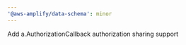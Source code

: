 ```yaml
---
'@aws-amplify/data-schema': minor
---
```


Add a.AuthorizationCallback authorization sharing support
